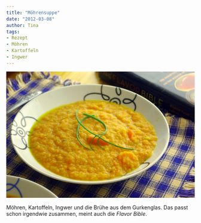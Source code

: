 ```yaml
---
title: "Möhrensuppe"
date: "2012-03-08" 
author: Tina
tags:
- Rezept
- Möhren
- Kartoffeln
- Ingwer
---
```


[![](images/imgp8667.jpg "IMGP8667")](http://apfeleimer.wordpress.com/2012/03/08/mohrensuppe/imgp8667/)

Möhren, Kartoffeln, Ingwer und die Brühe aus dem Gurkenglas. Das passt schon irgendwie zusammen, meint auch die _Flavor Bible_.
